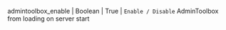 admintoolbox_enable | Boolean | True | `Enable / Disable` AdminToolbox from loading on server start

